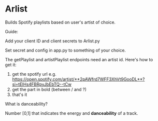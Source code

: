 # Arlist
Builds Spotify playlists based on user's artist of choice.

Guide:

Add your client ID and client secrets to Arlist.py

Set secret and config in app.py to something of your choice. 

The getPlaylist and artistPlaylist endpoints need an artist id. Here's how to get it: 
1) get the spotify url e.g. https://open.spotify.com/artist/**2pAWfrd7WFF3XhVt9GooDL**?si=tElHs4FBRpyJbEbTQ--tCw
2) get the part in bold (between / and ?)
3) that's it 

What is danceability? 

Number [0,1] that indicates the energy and **danceability** of a track.



